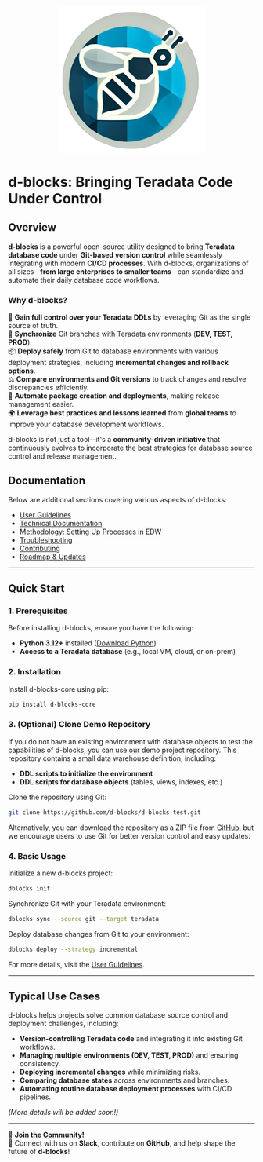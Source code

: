 <p align="center">
  <img src="docs/images/d_blocks_logo.png" alt="d-blocks Logo" width="300" />
</p>

# d-blocks: Bringing Teradata Code Under Control

## Overview

**d-blocks** is a powerful open-source utility designed to bring **Teradata database code** under **Git-based version control** while seamlessly integrating with modern **CI/CD processes**. With d-blocks, organizations of all sizes--**from large enterprises to smaller teams**--can standardize and automate their daily database code workflows.

### Why d-blocks?

🚀 **Gain full control over your Teradata DDLs** by leveraging Git as the single source of truth.<br>
🔄 **Synchronize** Git branches with Teradata environments (**DEV, TEST, PROD**).<br>
📦 **Deploy safely** from Git to database environments with various deployment strategies, including **incremental changes and rollback options**.<br>
⚖️ **Compare environments and Git versions** to track changes and resolve discrepancies efficiently.<br>
🤖 **Automate package creation and deployments**, making release management easier.<br>
🌍 **Leverage best practices and lessons learned** from **global teams** to improve your database development workflows.

d-blocks is not just a tool--it's a **community-driven initiative** that continuously evolves to incorporate the best strategies for database source control and release management.

## Documentation

Below are additional sections covering various aspects of d-blocks:

- [User Guidelines](docs/user_guidelines.md)
- [Technical Documentation](docs/technical_documentation.md)
- [Methodology: Setting Up Processes in EDW](docs/methodology.md)
- [Troubleshooting](docs/troubleshooting.md)
- [Contributing](docs/contributing.md)
- [Roadmap & Updates](docs/roadmap.md)

--------------------------------------------------------------------------------

## Quick Start

### **1\. Prerequisites**

Before installing d-blocks, ensure you have the following:

- **Python 3.12+** installed ([Download Python](https://www.python.org/downloads/))
- **Access to a Teradata database** (e.g., local VM, cloud, or on-prem)

### **2. Installation**
Install d-blocks-core using pip:
```bash
pip install d-blocks-core
```

### **3. (Optional) Clone Demo Repository**
If you do not have an existing environment with database objects to test the capabilities of d-blocks, you can use our demo project repository. This repository contains a small data warehouse definition, including:
- **DDL scripts to initialize the environment**
- **DDL scripts for database objects** (tables, views, indexes, etc.)

Clone the repository using Git:
```bash
git clone https://github.com/d-blocks/d-blocks-test.git
```

Alternatively, you can download the repository as a ZIP file from [GitHub](https://github.com/d-blocks/d-blocks-test.git), but we encourage users to use Git for better version control and easy updates.


### **4. Basic Usage**

Initialize a new d-blocks project:

```bash
dblocks init
```

Synchronize Git with your Teradata environment:

```bash
dblocks sync --source git --target teradata
```

Deploy database changes from Git to your environment:

```bash
dblocks deploy --strategy incremental
```

For more details, visit the [User Guidelines](docs/user_guidelines.md).

--------------------------------------------------------------------------------

## Typical Use Cases

d-blocks helps projects solve common database source control and deployment challenges, including:

- **Version-controlling Teradata code** and integrating it into existing Git workflows.
- **Managing multiple environments (DEV, TEST, PROD)** and ensuring consistency.
- **Deploying incremental changes** while minimizing risks.
- **Comparing database states** across environments and branches.
- **Automating routine database deployment processes** with CI/CD pipelines.

_(More details will be added soon!)_

--------------------------------------------------------------------------------

📢 **Join the Community!**<br>
💬 Connect with us on **Slack**, contribute on **GitHub**, and help shape the future of **d-blocks**!
